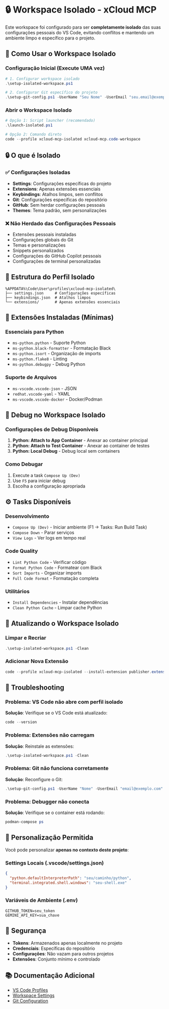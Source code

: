 # 🔒 Workspace Isolado - xCloud MCP

Este workspace foi configurado para ser **completamente isolado** das suas configurações pessoais do VS Code, evitando conflitos e mantendo um ambiente limpo e específico para o projeto.

## 🚀 Como Usar o Workspace Isolado

### Configuração Inicial (Execute UMA vez)
```powershell
# 1. Configurar workspace isolado
.\setup-isolated-workspace.ps1

# 2. Configurar Git específico do projeto
.\setup-git-config.ps1 -UserName "Seu Nome" -UserEmail "seu.email@exemplo.com"
```

### Abrir o Workspace Isolado
```powershell
# Opção 1: Script launcher (recomendado)
.\launch-isolated.ps1

# Opção 2: Comando direto
code --profile xcloud-mcp-isolated xcloud-mcp.code-workspace
```

## 🔒 O que é Isolado

### ✅ Configurações Isoladas
- **Settings**: Configurações específicas do projeto
- **Extensions**: Apenas extensões essenciais
- **Keybindings**: Atalhos limpos, sem conflitos
- **Git**: Configurações específicas do repositório
- **GitHub**: Sem herdar configurações pessoais
- **Themes**: Tema padrão, sem personalizações

### ❌ Não Herdado das Configurações Pessoais
- Extensões pessoais instaladas
- Configurações globais do Git
- Temas e personalizações
- Snippets personalizados
- Configurações do GitHub Copilot pessoais
- Configurações de terminal personalizadas

## 📁 Estrutura do Perfil Isolado

```
%APPDATA%\Code\User\profiles\xcloud-mcp-isolated\
├── settings.json     # Configurações específicas
├── keybindings.json  # Atalhos limpos
└── extensions/       # Apenas extensões essenciais
```

## 🔧 Extensões Instaladas (Mínimas)

### Essenciais para Python
- `ms-python.python` - Suporte Python
- `ms-python.black-formatter` - Formatação Black
- `ms-python.isort` - Organização de imports
- `ms-python.flake8` - Linting
- `ms-python.debugpy` - Debug Python

### Suporte de Arquivos
- `ms-vscode.vscode-json` - JSON
- `redhat.vscode-yaml` - YAML
- `ms-vscode.vscode-docker` - Docker/Podman

## 🐛 Debug no Workspace Isolado

### Configurações de Debug Disponíveis
1. **Python: Attach to App Container** - Anexar ao container principal
2. **Python: Attach to Test Container** - Anexar ao container de testes
3. **Python: Local Debug** - Debug local sem containers

### Como Debugar
1. Execute a task `Compose Up (Dev)`
2. Use `F5` para iniciar debug
3. Escolha a configuração apropriada

## ⚙️ Tasks Disponíveis

### Desenvolvimento
- `Compose Up (Dev)` - Iniciar ambiente (F1 → Tasks: Run Build Task)
- `Compose Down` - Parar serviços
- `View Logs` - Ver logs em tempo real

### Code Quality
- `Lint Python Code` - Verificar código
- `Format Python Code` - Formatear com Black
- `Sort Imports` - Organizar imports
- `Full Code Format` - Formatação completa

### Utilitários
- `Install Dependencies` - Instalar dependências
- `Clean Python Cache` - Limpar cache Python

## 🔄 Atualizando o Workspace Isolado

### Limpar e Recriar
```powershell
.\setup-isolated-workspace.ps1 -Clean
```

### Adicionar Nova Extensão
```powershell
code --profile xcloud-mcp-isolated --install-extension publisher.extension-name
```

## 🚨 Troubleshooting

### Problema: VS Code não abre com perfil isolado
**Solução**: Verifique se o VS Code está atualizado:
```powershell
code --version
```

### Problema: Extensões não carregam
**Solução**: Reinstale as extensões:
```powershell
.\setup-isolated-workspace.ps1 -Clean
```

### Problema: Git não funciona corretamente
**Solução**: Reconfigure o Git:
```powershell
.\setup-git-config.ps1 -UserName "Nome" -UserEmail "email@exemplo.com"
```

### Problema: Debugger não conecta
**Solução**: Verifique se o container está rodando:
```powershell
podman-compose ps
```

## 📝 Personalização Permitida

Você pode personalizar **apenas no contexto deste projeto**:

### Settings Locais (.vscode/settings.json)
```json
{
  "python.defaultInterpreterPath": "seu/caminho/python",
  "terminal.integrated.shell.windows": "seu-shell.exe"
}
```

### Variáveis de Ambiente (.env)
```env
GITHUB_TOKEN=seu_token
GEMINI_API_KEY=sua_chave
```

## 🔐 Segurança

- **Tokens**: Armazenados apenas localmente no projeto
- **Credenciais**: Específicas do repositório
- **Configurações**: Não vazam para outros projetos
- **Extensões**: Conjunto mínimo e controlado

## 📚 Documentação Adicional

- [VS Code Profiles](https://code.visualstudio.com/docs/editor/profiles)
- [Workspace Settings](https://code.visualstudio.com/docs/getstarted/settings#_workspace-settings)
- [Git Configuration](https://git-scm.com/book/en/v2/Customizing-Git-Git-Configuration)
